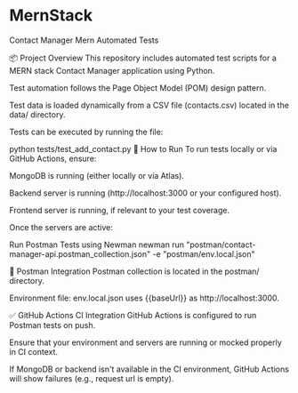 # MernStack
Contact Manager Mern Automated Tests


📦 Project Overview
This repository includes automated test scripts for a MERN stack Contact Manager application using Python.

Test automation follows the Page Object Model (POM) design pattern.

Test data is loaded dynamically from a CSV file (contacts.csv) located in the data/ directory.

Tests can be executed by running the file:

python tests/test_add_contact.py
🚀 How to Run
To run tests locally or via GitHub Actions, ensure:

MongoDB is running (either locally or via Atlas).

Backend server is running (http://localhost:3000 or your configured host).

Frontend server is running, if relevant to your test coverage.

Once the servers are active:

Run Postman Tests using Newman
newman run "postman/contact-manager-api.postman_collection.json" -e "postman/env.local.json"

🧪 Postman Integration
Postman collection is located in the postman/ directory.

Environment file: env.local.json uses {{baseUrl}} as http://localhost:3000.

✅ GitHub Actions CI Integration
GitHub Actions is configured to run Postman tests on push.

Ensure that your environment and servers are running or mocked properly in CI context.

If MongoDB or backend isn't available in the CI environment, GitHub Actions will show failures (e.g., request url is empty).


